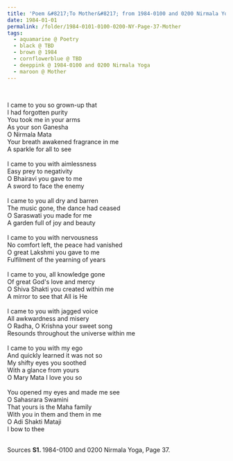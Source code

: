 ```yaml
---
title: 'Poem &#8217;To Mother&#8217; from 1984-0100 and 0200 Nirmala Yoga, Page 37'
date: 1984-01-01
permalink: /folder/1984-0101-0100-0200-NY-Page-37-Mother
tags:
  - aquamarine @ Poetry
  - black @ TBD
  - brown @ 1984
  - cornflowerblue @ TBD
  - deeppink @ 1984-0100 and 0200 Nirmala Yoga
  - maroon @ Mother
---
```


<br>

<p>
I came to you so grown-up that<br>
I had forgotten purity<br>
You took me in your arms<br>
As your son Ganesha<br>
O Nirmala Mata<br>
Your breath awakened fragrance in me<br>
A sparkle for all to see<br>
<br>
I came to you with aimlessness<br>
Easy prey to negativity<br>
O Bhairavi you gave to me<br>
A sword to face the enemy<br>
<br>
I came to you all dry and barren<br>
The music gone, the dance had ceased<br>
O Saraswati you made for me<br>
A garden full of joy and beauty<br>
<br>
I came to you with nervousness<br>
No comfort left, the peace had vanished<br>
O great Lakshmi you gave to me<br>
Fulfilment of the yearning of years<br>
<br>
I came to you, all knowledge gone<br>
Of great God's love and mercy<br>
O Shiva Shakti you created within me<br>
A mirror to see that All is He<br>
<br>
I came to you with jagged voice<br>
All awkwardness and misery<br>
O Radha, O Krishna your sweet song<br>
Resounds throughout the universe within me<br>
<br>
I came to you with my ego<br>
And quickly learned it was not so<br>
My shifty eyes you soothed<br>
With a glance from yours<br>
O Mary Mata I love you so<br>
<br>
You opened my eyes and made me see<br>
O Sahasrara Swamini<br>
That yours is the Maha family<br>
With you in them and them in me<br>
O Adi Shakti Mataji<br>
I bow to thee<br>
</p>

<br>

<wave-list>
<list-title color="DarkSeaGreen" width="40">Sources</list-title>
  <list-item color="BlanchedAlmond"  width="280"><b>S1. </b> 1984-0100 and 0200 Nirmala Yoga, Page 37.</list-item>
</wave-list>